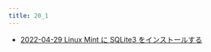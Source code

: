 ```yaml
---
title: 20_1
---
```



- [2022-04-29 Linux Mint に SQLite3 をインストールする](./../../../../d/2022/04/29/Linux_Mint_に_SQLite3_をインストールする.md)




